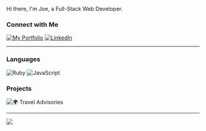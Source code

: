 Hi there, I'm Joe, a Full-Stack Web Developer.

### Connect with Me
[![My Portfolio](https://img.shields.io/badge/-joe.depumpo.com-orange?&logo=firefox-browser&logoColor=fff&style=for-the-badge)](https://joe.depumpo.com)
[![LinkedIn](https://img.shields.io/badge/-LinkedIn-0A66C2?&logo=LinkedIn&logoColor=fff&style=for-the-badge)](https://go.jfd.is/linkedin)

---
### Languages

![Ruby](https://img.shields.io/badge/-Ruby-AE0700?&logo=Ruby&logoColor=fff&style=for-the-badge)
![JavaScript](https://img.shields.io/badge/-JavaScript-F4DC1E?&logo=JavaScript&logoColor=000&style=for-the-badge)

### Projects
![🌍 Travel Advisories](https://travel-advisories.jfd.is/?ref=github)

---
<img align="center" src="https://github-readme-stats.vercel.app/api/top-langs/?username=jdepumpo&layout=compact&theme=moltack&hide_border=true" />
